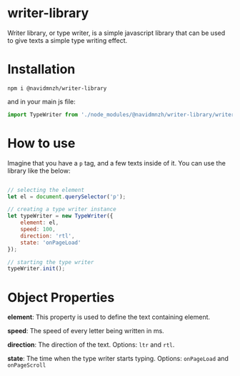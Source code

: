 # writer-library

Writer library, or type writer, is a simple javascript library that can be used to give texts a simple type writing effect.

# Installation
``` 
npm i @navidmnzh/writer-library 
```
and in your main js file:
```javascript
import TypeWriter from './node_modules/@navidmnzh/writer-library/writer.js';
```

# How to use
Imagine that you have a ``` p ``` tag, and a few texts inside of it.
You can use the library like the below:

```javascript

// selecting the element
let el = document.querySelector('p');

// creating a type writer instance
let typeWriter = new TypeWriter({
	element: el,
	speed: 100,
	direction: 'rtl',
	state: 'onPageLoad'
});

// starting the type writer
typeWriter.init();

```

# Object Properties

**element**: This property is used to define the text containing element.

**speed**: The speed of every letter being written in ms.

**direction**: The direction of the text. Options: ```ltr``` and ```rtl```.

**state**: The time when the type writer starts typing. Options: ```onPageLoad``` and ```onPageScroll```
